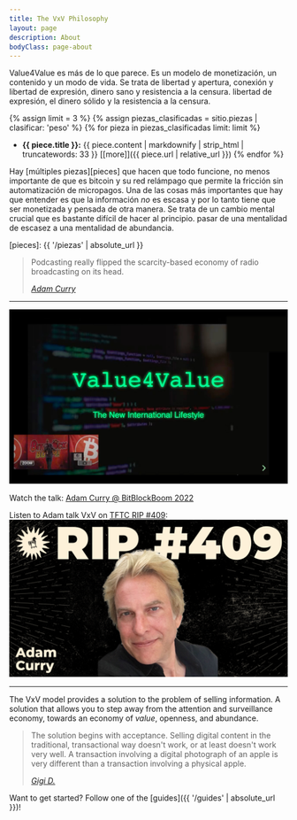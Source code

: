```yaml
---
title: The VxV Philosophy
layout: page
description: About
bodyClass: page-about
---
```


Value4Value es más de lo que parece. Es un modelo de monetización, un contenido
y un modo de vida. Se trata de libertad y apertura, conexión y libertad de expresión, dinero sano y resistencia a la censura.
libertad de expresión, el dinero sólido y la resistencia a la censura.

{% assign limit = 3 %}
{% assign piezas_clasificadas = sitio.piezas | clasificar: 'peso' %}
{% for pieza in piezas_clasificadas limit: limit %}
  - **{{ piece.title }}:** {{ piece.content | markdownify | strip_html | truncatewords: 33 }} [[more]]({{ piece.url | relative_url }})
{% endfor %}

Hay [múltiples piezas][pieces] que hacen que todo funcione, no menos importante de
que es bitcoin y su red relámpago que permite la fricción sin
automatización de micropagos. Una de las cosas más importantes que hay que entender es
que la información _no_ es escasa y por lo tanto tiene que ser monetizada y pensada
de otra manera. Se trata de un cambio mental crucial que es bastante difícil de hacer al principio.
pasar de una mentalidad de escasez a una mentalidad de abundancia.



[pieces]: {{ '/piezas' | absolute_url }}

> Podcasting really flipped the scarcity-based economy of radio broadcasting on
> its head.
>
> <cite>[Adam Curry](https://youtu.be/8RNsFNyCHL4?t=19964)</cite>

---

[![Adam talking VxV @ BitBlockBoom 2022](/images/bitblockboom.jpg)](https://youtu.be/8RNsFNyCHL4?t=19964)

Watch the talk: [Adam Curry @ BitBlockBoom 2022](https://youtu.be/8RNsFNyCHL4?t=19964)

Listen to Adam talk VxV on [TFTC RIP #409](https://tftc.io/tftc-podcast/409-discussing-value-4-value-with-the-podfather-adam-curry/):
[![Adam talking VxV on TFTC](/images/409-Adam-Curry.png)](https://youtu.be/meAO2plwnXw)

---

The VxV model provides a solution to the problem of selling information. A
solution that allows you to step away from the attention and surveillance
economy, towards an economy of _value_, openness, and abundance.

> The solution begins with acceptance. Selling digital content in the
> traditional, transactional way doesn't work, or at least doesn't work very
> well. A transaction involving a digital photograph of an apple is very
> different than a transaction involving a physical apple.
>
> <cite>[Gigi D.][busking]</cite>

[busking]: https://dergigi.com/2021/12/30/the-freedom-of-value/#accept-the-nature-of-information

Want to get started? Follow one of the [guides]({{ '/guides' | absolute_url }})!